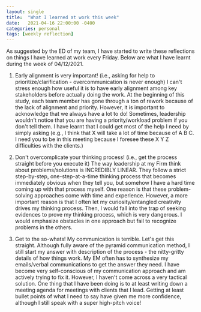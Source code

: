 ```yaml
---
layout: single
title:  "What I learned at work this week"
date:   2021-04-16 22:00:00 -0400
categories: personal
tags: [weekly reflection]
---
```


As suggested by the ED of my team, I have started to write these reflections on things I have learned at work every Friday. Below are what I have learnt during the week of 04/12/2021.

1. Early alignment is very important! (i.e., asking for help to prioritize/clarification - overcommunication is never enough)
I can't stress enough how useful it is to have early alignment among key stakeholders before actually doing the work. At the beginning of this study, each team member has gone through a ton of rework because of the lack of alignment and priority. However, it is important to acknowledge that we always have a lot to do! Sometimes, leadership wouldn't notice that you are having a priority/workload problem if you don't tell them. I have learnt that I could get most of the help I need by simply asking (e.g., I think that X will take a lot of time because of A B C. I need you to be in this meeting because I foresee these X Y Z difficulties with the clients.)

2. Don't overcomplicate your thinking process! (i.e., get the process straight before you execute it)
The way leadership at my Firm think about problems/solutions is INCREDIBLY LINEAR. They follow a strict step-by-step, one-step-at-a-time thinking process that becomes immediately obvious when they tell you, but somehow I have a hard time coming up with that process myself. One reason is that these problem-solving approaches come with time and experience. However, a more important reason is that I often let my curiosity/entangled creativity drives my thinking process. Then, I would fall into the trap of seeking evidences to prove my thinking process, which is very dangerous. I would emphasize obstacles in one approach but fail to recognize problems in the others.

3. Get to the so-whats!
My communication is terrible. Let's get this straight. Although fully aware of the pyramid communication method, I still start my answer with description of the process - the nitty-gritty details of how things work. My EM often has to synthesize my emails/verbal communications to get the answer they need. I have become very self-conscious of my communication approach and am actively trying to fix it. However, I haven't come across a very tactical solution. One thing that I have been doing is to at least writing down a meeting agenda for meetings with clients that I lead. Getting at least bullet points of what I need to say have given me more confidence, although I still speak with a super high-pitch voice!

















